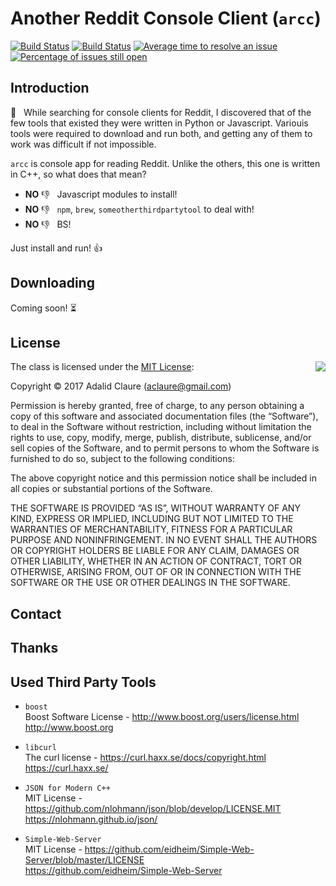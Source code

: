 # Another Reddit Console Client (`arcc`)

[![Build Status][travis-img]][travis]
[![Build Status][appveyor-img]][appveyor]
[![Average time to resolve an issue](https://isitmaintained.com/badge/resolution/zethon/arcc.svg)](https://isitmaintained.com/project/zethon/arcc "Average time to resolve an issue")
[![Percentage of issues still open](https://isitmaintained.com/badge/open/zethon/arcc.svg)](https://isitmaintained.com/project/zethon/arcc "Percentage of issues still open")

## Introduction

🔎 &nbsp; While searching for console clients for Reddit, I discovered that of the few tools that existed they were written in Python or Javascript. Variouis tools were required to download and run both, and getting any of them to work was difficult if not impossible. 

`arcc` is console app for reading Reddit. Unlike the others, this one is written in C++, so what does that mean?

* **NO** 👎 &nbsp; Javascript modules to install!
* **NO** 👎 &nbsp; `npm`, `brew`, `someotherthirdpartytool` to deal with!
* **NO** 👎 &nbsp; BS!

Just install and run! 👍 

## Downloading

Coming soon! ⏳

## License

<img align="right" src="https://opensource.org/trademarks/opensource/OSI-Approved-License-100x137.png">

The class is licensed under the [MIT License](http://opensource.org/licenses/MIT):

Copyright &copy; 2017 Adalid Claure (aclaure@gmail.com)

Permission is hereby granted, free of charge, to any person obtaining a copy of this software and associated documentation files (the “Software”), to deal in the Software without restriction, including without limitation the rights to use, copy, modify, merge, publish, distribute, sublicense, and/or sell copies of the Software, and to permit persons to whom the Software is furnished to do so, subject to the following conditions:

The above copyright notice and this permission notice shall be included in all copies or substantial portions of the Software.

THE SOFTWARE IS PROVIDED “AS IS”, WITHOUT WARRANTY OF ANY KIND, EXPRESS OR IMPLIED, INCLUDING BUT NOT LIMITED TO THE WARRANTIES OF MERCHANTABILITY, FITNESS FOR A PARTICULAR PURPOSE AND NONINFRINGEMENT. IN NO EVENT SHALL THE AUTHORS OR COPYRIGHT HOLDERS BE LIABLE FOR ANY CLAIM, DAMAGES OR OTHER LIABILITY, WHETHER IN AN ACTION OF CONTRACT, TORT OR OTHERWISE, ARISING FROM, OUT OF OR IN CONNECTION WITH THE SOFTWARE OR THE USE OR OTHER DEALINGS IN THE SOFTWARE.

## Contact

## Thanks



## Used Third Party Tools

* `boost`<br/>
Boost Software License - http://www.boost.org/users/license.html</br>
http://www.boost.org

* `libcurl`<br/>
The curl license - https://curl.haxx.se/docs/copyright.html</br>
https://curl.haxx.se/

* `JSON for Modern C++`<br/>
MIT License - https://github.com/nlohmann/json/blob/develop/LICENSE.MIT<br/>
https://nlohmann.github.io/json/

* `Simple-Web-Server`<br/>
MIT License - https://github.com/eidheim/Simple-Web-Server/blob/master/LICENSE<br/>
https://github.com/eidheim/Simple-Web-Server

<!-- * `Lightweight C++ command line option parser`<br/>
MIT License - https://github.com/jarro2783/cxxopts/blob/master/LICENSE<br/>
https://github.com/jarro2783/cxxopts


* `rang`<br/>
The Unlicense - https://github.com/agauniyal/rang/blob/master/LICENSE<br/>
https://github.com/agauniyal/rang -->

<!-- footnotes -->
[travis-img]: https://travis-ci.org/zethon/arcc.svg?branch=master
[travis]: https://travis-ci.org/zethon/arcc

[appveyor-img]: https://ci.appveyor.com/api/projects/status/goko4jxjkxhmvchq?svg=true
[appveyor]: https://ci.appveyor.com/project/zethon/arcc
